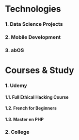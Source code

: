 # Technologies

### 1. Data Science Projects
### 2. Mobile Development
### 3. abOS

# Courses & Study

### 1. Udemy
#### 1.1. Full Ethical Hacking Course
#### 1.2. French for Beginners
#### 1.3. Master en PHP
### 2. College
